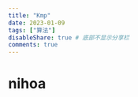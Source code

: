 ```yaml
---
title: "Kmp"
date: 2023-01-09
tags: ["算法"]
disableShare: true # 底部不显示分享栏
comments: true
---
```

# nihoa

